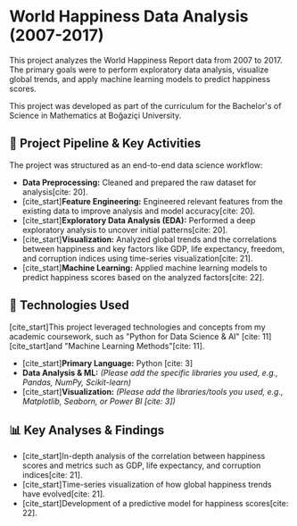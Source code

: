 # World Happiness Data Analysis (2007-2017)

This project analyzes the World Happiness Report data from 2007 to 2017. The primary goals were to perform exploratory data analysis, visualize global trends, and apply machine learning models to predict happiness scores.

This project was developed as part of the curriculum for the Bachelor's of Science in Mathematics at Boğaziçi University.

## 🚀 Project Pipeline & Key Activities

The project was structured as an end-to-end data science workflow:

* **Data Preprocessing:** Cleaned and prepared the raw dataset for analysis[cite: 20].
* [cite_start]**Feature Engineering:** Engineered relevant features from the existing data to improve analysis and model accuracy[cite: 20].
* [cite_start]**Exploratory Data Analysis (EDA):** Performed a deep exploratory analysis to uncover initial patterns[cite: 20].
* [cite_start]**Visualization:** Analyzed global trends and the correlations between happiness and key factors like GDP, life expectancy, freedom, and corruption indices using time-series visualization[cite: 21].
* [cite_start]**Machine Learning:** Applied machine learning models to predict happiness scores based on the analyzed factors[cite: 22].

## 🔧 Technologies Used

[cite_start]This project leveraged technologies and concepts from my academic coursework, such as "Python for Data Science & AI" [cite: 11] [cite_start]and "Machine Learning Methods"[cite: 11].

* [cite_start]**Primary Language:** Python [cite: 3]
* **Data Analysis & ML:** *(Please add the specific libraries you used, e.g., Pandas, NumPy, Scikit-learn)*
* [cite_start]**Visualization:** *(Please add the libraries/tools you used, e.g., Matplotlib, Seaborn, or Power BI [cite: 3])*

## 📊 Key Analyses & Findings

* [cite_start]In-depth analysis of the correlation between happiness scores and metrics such as GDP, life expectancy, and corruption indices[cite: 21].
* [cite_start]Time-series visualization of how global happiness trends have evolved[cite: 21].
* [cite_start]Development of a predictive model for happiness scores[cite: 22].

